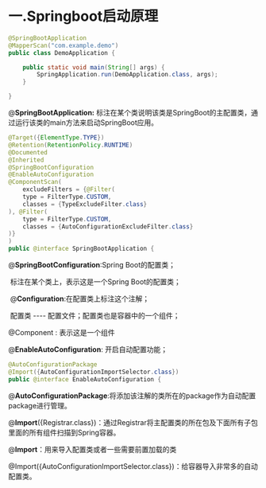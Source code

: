 # 一.Springboot启动原理

```java
@SpringBootApplication
@MapperScan("com.example.demo")
public class DemoApplication {

	public static void main(String[] args) {
		SpringApplication.run(DemoApplication.class, args);
	}

}
```

@**SpringBootApplication:** 标注在某个类说明该类是SpringBoot的主配置类，通过运行该类的main方法来启动SpringBoot应用。

```java
@Target({ElementType.TYPE})
@Retention(RetentionPolicy.RUNTIME)
@Documented
@Inherited
@SpringBootConfiguration
@EnableAutoConfiguration
@ComponentScan(
    excludeFilters = {@Filter(
    type = FilterType.CUSTOM,
    classes = {TypeExcludeFilter.class}
), @Filter(
    type = FilterType.CUSTOM,
    classes = {AutoConfigurationExcludeFilter.class}
)}
)
public @interface SpringBootApplication {
```

@**SpringBootConfiguration**:Spring Boot的配置类；

​	标注在某个类上，表示这是一个Spring Boot的配置类；

​	@**Configuration**:在配置类上标注这个注解；

​		配置类 ---- 配置文件；配置类也是容器中的一个组件；

@Component : 表示这是一个组件



@**EnableAutoConfiguration**: 开启自动配置功能；

```java
@AutoConfigurationPackage
@Import({AutoConfigurationImportSelector.class})
public @interface EnableAutoConfiguration {
```

@**AutoConfigurationPackage**:将添加该注解的类所在的package作为自动配置package进行管理。

​	@**Import**({Registrar.class})：通过Registrar将主配置类的所在包及下面所有子包里面的所有组件扫描到Spring容器。

@**Import**：用来导入配置类或者一些需要前置加载的类

@Import({AutoConfigurationImportSelector.class})：给容器导入非常多的自动配置类。

